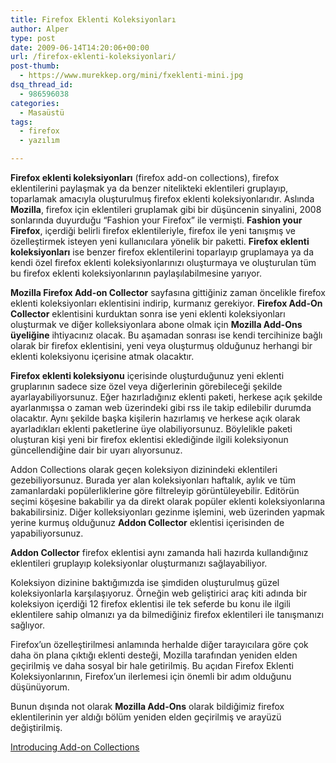```yaml
---
title: Firefox Eklenti Koleksiyonları
author: Alper
type: post
date: 2009-06-14T14:20:06+00:00
url: /firefox-eklenti-koleksiyonlari/
post-thumb:
  - https://www.murekkep.org/mini/fxeklenti-mini.jpg
dsq_thread_id:
  - 986596038
categories:
  - Masaüstü
tags:
  - firefox
  - yazılım

---
```

**Firefox eklenti koleksiyonları** (firefox add-on collections), firefox eklentilerini paylaşmak ya da benzer nitelikteki eklentileri gruplayıp, toparlamak amacıyla oluşturulmuş firefox eklenti koleksiyonlarıdır. Aslında **Mozilla**, firefox için eklentileri gruplamak gibi bir düşüncenin sinyalini, 2008 sonlarında duyurduğu &#8220;Fashion your Firefox&#8221; ile vermişti. **Fashion your Firefox**, içerdiği belirli firefox eklentileriyle, firefox ile yeni tanışmış ve özelleştirmek isteyen yeni kullanıcılara yönelik bir paketti. **Firefox eklenti koleksiyonları** ise benzer firefox eklentilerini toparlayıp gruplamaya ya da kendi özel firefox eklenti koleksiyonlarınızı oluşturmaya ve oluşturulan tüm bu firefox eklenti koleksiyonlarının paylaşılabilmesine yarıyor. 

**Mozilla Firefox Add-on Collector** sayfasına gittiğiniz zaman öncelikle firefox eklenti koleksiyonları eklentisini indirip, kurmanız gerekiyor. **Firefox Add-On Collector** eklentisini kurduktan sonra ise yeni eklenti koleksiyonları oluşturmak ve diğer kolleksiyonlara abone olmak için **Mozilla Add-Ons üyeliğine** ihtiyacınız olacak. Bu aşamadan sonrası ise kendi tercihinize bağlı olarak bir firefox eklentisini, yeni veya oluşturmuş olduğunuz herhangi bir eklenti koleksiyonu içerisine atmak olacaktır. 

**Firefox eklenti koleksiyonu** içerisinde oluşturduğunuz yeni eklenti gruplarının sadece size özel veya diğerlerinin görebileceği şekilde ayarlayabiliyorsunuz. Eğer hazırladığınız eklenti paketi, herkese açık şekilde ayarlanmışsa o zaman web üzerindeki gibi rss ile takip edilebilir durumda olacaktır. Aynı şekilde başka kişilerin hazırlamış ve herkese açık olarak ayarladıkları eklenti paketlerine üye olabiliyorsunuz. Böylelikle paketi oluşturan kişi yeni bir firefox eklentisi eklediğinde ilgili koleksiyonun güncellendiğine dair bir uyarı alıyorsunuz. 

Addon Collections olarak geçen koleksiyon dizinindeki eklentileri gezebiliyorsunuz. Burada yer alan koleksiyonları haftalık, aylık ve tüm zamanlardaki popülerliklerine göre filtreleyip görüntüleyebilir. Editörün seçimi köşesine bakabilir ya da direkt olarak popüler eklenti koleksiyonlarına bakabilirsiniz. Diğer kolleksiyonları gezinme işlemini, web üzerinden yapmak yerine kurmuş olduğunuz **Addon Collector** eklentisi içerisinden de yapabiliyorsunuz. 

**Addon Collector** firefox eklentisi aynı zamanda hali hazırda kullandığınız eklentileri gruplayıp koleksiyonlar oluşturmanızı sağlayabiliyor. 

Koleksiyon dizinine baktığımızda ise şimdiden oluşturulmuş güzel koleksiyonlarla karşılaşıyoruz. Örneğin web geliştirici araç kiti adında bir koleksiyon içerdiği 12 firefox eklentisi ile tek seferde bu konu ile ilgili eklentilere sahip olmanızı ya da bilmediğiniz firefox eklentileri ile tanışmanızı sağlıyor. 

Firefox&#8217;un özelleştirilmesi anlamında herhalde diğer tarayıcılara göre çok daha ön plana çıktığı eklenti desteği, Mozilla tarafından yeniden elden geçirilmiş ve daha sosyal bir hale getirilmiş. Bu açıdan Firefox Eklenti Koleksiyonlarının, Firefox&#8217;un ilerlemesi için önemli bir adım olduğunu düşünüyorum.

Bunun dışında not olarak **Mozilla Add-Ons** olarak bildiğimiz firefox eklentilerinin yer aldığı bölüm yeniden elden geçirilmiş ve arayüzü değiştirilmiş. 

<a href="https://blog.mozilla.com/addons/2009/06/10/introducing-add-on-collections/" target="_blank">Introducing Add-on Collections</a>